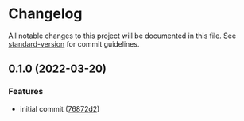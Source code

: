 # Changelog

All notable changes to this project will be documented in this file. See [standard-version](https://github.com/conventional-changelog/standard-version) for commit guidelines.

## 0.1.0 (2022-03-20)


### Features

* initial commit ([76872d2](https://github.com/eodmproductions/model-viewer-vue/commit/76872d28bc6df1a38ec375b46dde15f1011843ce))
